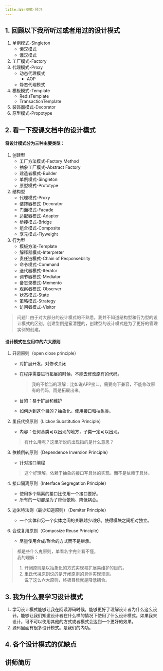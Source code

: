 ```yaml
---
title:设计模式-预习
---
```




## 1. 回顾以下我所听过或者用过的设计模式

1. 单例模式-Singleton
    - 懒汉模式
    - 饿汉模式
2. 工厂模式-Factory
3. 代理模式-Proxy
    - 动态代理模式
        - AOP
    - 静态代理模式
4. 模板模式-Template
    - RedisTemplate
    - TransactionTemplate
5. 装饰器模式-Decorator
6. 原型模式-Propotype

## 2. 看一下授课文档中的设计模式
#### 将设计模式分为三种主要类型：
1. 创建型
    - 工厂方法模式-Factory Method
    - 抽象工厂模式-Abstract Factory
    - 建造者模式-Builder
    - 单例模式-Singleton
    - 原型模式-Prototype
2. 结构型
    - 代理模式-Proxy
    - 装饰器模式-Decorator
    - 门面模式-Facade
    - 适配器模式-Adapter
    - 桥接模式-Bridge
    - 组合模式-Composite
    - 享元模式-Flyweight
3. 行为型
    - 模板方法-Template
    - 解释器模式-Interpreter
    - 责任链模式-Chain of Responsebility
    - 命令模式-Command
    - 迭代器模式-Iterator
    - 调节器模式-Mediator
    - 备忘录模式-Memento
    - 观察者模式-Observer
    - 状态模式-State
    - 策略模式-Strategy
    - 访问者模式-Visitor
> 问题1: 由于对大部分的设计模式的不熟悉，我并不知道结构型和行为型的设计模式的区别。创建型倒是蛮清楚的，创建型的设计模式是为了更好的管理实例的创建。 

#### 设计模式在应用中的六大原则
1. 开闭原则（open close principle）
    - 对扩展开发，对修改关闭
    - 在程序需要进行拓展的时候，不能去修改原有的代码。

        > 我的不恰当的理解：比如说APP接口，需要向下兼容，不能修改原有的代码，而是拓展出来。

    - 目的：易于扩展和维护
    - 如何达到这个目的？抽象化。使用接口和抽象类。
2. 里氏代换原则（Lickov Substitution Principle）
    - 内容：任何基类可以出现的地方，子类一定可以出现。

    > 有什么用呢？这里所说的出现指的是什么意思？
3. 依赖倒转原则（Dependence Inversion Principle）
    - 针对接口编程

    > 这个好理解。依赖于抽象的接口写具体的实现。而不是依赖于具体。

4. 接口隔离原则（Interface Segregation Principle）
    - 使用多个隔离的接口比使用一个接口要好。
    - 所有的一切都是为了降低依赖、降低耦合。
5. 迪米特法则（最少知道原则）（Demiter Principle）

    - 一个实体和另一个实体之间的关联越少越好。使得模块之间相对独立。
6. 合成复用原则（Composize Reuse Principle）

    - 尽量使用合成/聚合的方式而不是继承。

> 都是些什么鬼原则，单看名字完全看不懂。        
> 我的理解：        
> 1. 开闭原则是以抽象化的方式实现易扩展易维护的目的。   
> 2. 里氏代换原则说的是开闭原则的具体实现规则。     
>   说了这么六大原则，终极目标就是降低耦合。


## 3. 我为什么要学习设计模式
1. 学习设计模式能够让我在阅读源码时候，能够更好了理解设计者为什么这么设计。能够让我们知道设计者在什么样的情况下使用了什么设计模式。如果我来设计，可不可以使用其他的方式或者模式会达到一个更好的效果。
2. 源码里面有很多设计模式。是我们的内功。

## 4. 各个设计模式的优缺点

## 讲师简历


